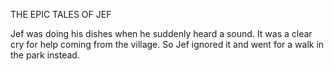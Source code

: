 THE EPIC TALES OF JEF

Jef was doing his dishes when he suddenly heard a sound.
It was a clear cry for help coming from the village.
So Jef ignored it and went for a walk in the park instead.
